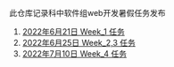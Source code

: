 此仓库记录科中软件组web开发暑假任务发布

1.  [2022年6月21日 Week_1 任务](./Week_1/Week_1_Git与Github的基本使用.md)
2.  [2022年6月25日 Week_2,3 任务](./Week_2,3/Week_2,3_开发环境搭建，熟悉NPM与GoModule环境.md)
2.  [2022年7月10日 Week_4 任务](./Week_4/Week_4_学习HTML.md)
